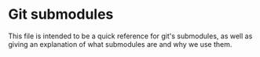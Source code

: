 # Git submodules

This file is intended to be a quick reference for git's submodules,
as well as giving an explanation of what submodules are and why we use them.


